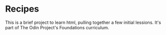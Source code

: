 # Recipes
This is a brief project to learn html, pulling together a few initial lessions. It's part of The Odin Project's Foundations curriculum.